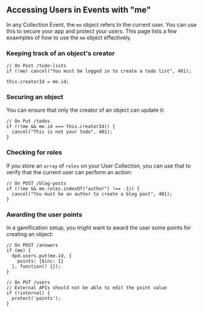 <!--{
  title: 'Accessing Users in Events',
  tags: ['guide', 'collection', 'users', 'events']
}-->

## Accessing Users in Events with "me"

In any Collection Event, the `me` object refers to the current user. You can use this to secure your app and protect your users. This page lists a few exaxmples of how to use the `me` object effectively.

### Keeping track of an object's creator

    // On Post /todo-lists
    if (!me) cancel("You must be logged in to create a todo list", 401);

    this.creatorId = me.id;

### Securing an object

You can ensure that only the creator of an object can update it:

    // On Put /todos
    if (!(me && me.id === this.creatorId)) {
      cancel("This is not your todo", 401);
    }

### Checking for roles

If you store an `array` of `roles` on your User Collection, you can use that to verify that the current user can perform an action:

    // On POST /blog-posts
    if (!(me && me.roles.indexOf("author") !== -1)) {
      cancel("You must be an author to create a blog post", 401);
    }

### Awarding the user points

In a gamification setup, you might want to award the user some points for creating an object:

    // On POST /answers
    if (me) {
      dpd.users.put(me.id, {
        points: {$inc: 1}
      }, function() {});
    }

    // On PUT /users
    // External APIs should not be able to edit the point value
    if (!internal) {
      protect('points');
    }
